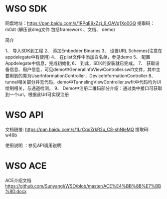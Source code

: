 # WSO SDK


网盘地址：https://pan.baidu.com/s/1RPqE9xZzj_9_OAVq1Xo0GQ 提取码：m0dt (解压该dmg文件 包括framework 、文档、 demo)


简介

1、	导入SDK到工程
2、	添加Embedder Binaries
3、	设置URL Schemes(注意在appdelegate中有使用)
4、	在plist文件中添加白名单，参见demo
5、	配置Appdelegate中信息，完成初始化
6、	到此，SDK的安装就已完成。
7、	获取设备信息、用户信息，可见demo中GeneralInfoViewController.swift文件，其中主要用到的类为UserInformationController，DeviceInformationController
8、	tunnel相关部分并无代码，demo中TunnelingViewController.swfit中代码均为UI绘制相关，与通道检测。
9、	Demo中注册二维码部分介绍：通过类中接口可获取到一个url，根据此Url可实现注册



# WSO API
文档链接: https://pan.baidu.com/s/1LrCqcZrkR2u_C8-shNIeMQ 提取码: w46b

使用说明 ：参见API调用说明


# WSO ACE
ACE介绍文档 https://github.com/Sunyangl/WSO/blob/master/ACE%E4%BB%8B%E7%BB%8D.docx
